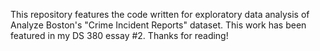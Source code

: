 This repository features the code written for exploratory data analysis of Analyze Boston's "Crime Incident Reports" dataset. This work has been featured in my DS 380 essay #2. Thanks for reading!
